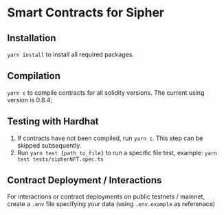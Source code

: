 # Smart Contracts for Sipher

## Installation
`yarn install` to install all required packages.


## Compilation
`yarn c` to compile contracts for all solidity versions. The current using version is 0.8.4;


## Testing with Hardhat
1. If contracts have not been compiled, run `yarn c`. This step can be skipped subsequently.
2. Run `yarn test {path_to_file}` to run a specific file test, example: `yarn test tests/sipherNFT.spec.ts`

## Contract Deployment / Interactions

For interactions or contract deployments on public testnets / mainnet, create a `.env` file specifying your data (using `.env.example` as referenace)
